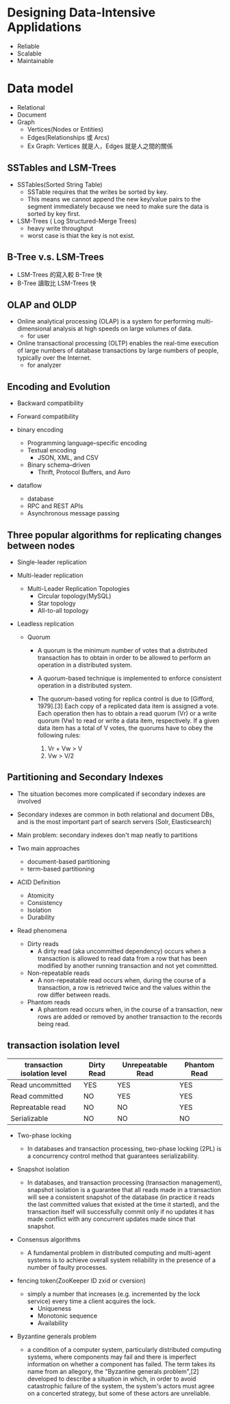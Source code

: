 # Designing Data-Intensive Applidations

- Reliable
- Scalable
- Maintainable

# Data model

- Relational
- Document
- Graph
  - Vertices(Nodes or Entities)
  - Edges(Relationships 或 Arcs)
  - Ex
    Graph:
    Vertices 就是人，Edges 就是人之間的關係

## SSTables and LSM-Trees

- SSTables(Sorted String Table)
  - SSTable requires that the writes be sorted by key.
  - This means we cannot append the new key/value pairs to the segment immediately because we need to make sure the data is sorted by key first.
- LSM-Trees ( Log Structured-Merge Trees)
  - heavy write throughput
  - worst case is thiat the key is not exist.

## B-Tree v.s. LSM-Trees

- LSM-Trees 的寫入較 B-Tree 快
- B-Tree 讀取比 LSM-Trees 快

## OLAP and OLDP

- Online analytical processing (OLAP) is a system for performing multi-dimensional analysis at high speeds on large volumes of data.
  - for user
- Online transactional processing (OLTP) enables the real-time execution of large numbers of database transactions by large numbers of people, typically over the Internet.
  - for analyzer

## Encoding and Evolution

- Backward compatibility
- Forward compatibility

- binary encoding

  - Programming language–specific encoding
  - Textual encoding
    - JSON, XML, and CSV
  - Binary schema–driven
    - Thrift, Protocol Buffers, and Avro

- dataflow
  - database
  - RPC and REST APIs
  - Asynchronous message passing

## Three popular algorithms for replicating changes between nodes

- Single-leader replication
- Multi-leader replication
  - Multi-Leader Replication Topologies
    - Circular topology(MySQL)
    - Star topology
    - All-to-all topology
- Leadless replication

  - Quorum

    - A quorum is the minimum number of votes that a distributed transaction has to obtain in order to be allowed to perform an operation in a distributed system.
    - A quorum-based technique is implemented to enforce consistent operation in a distributed system.
    - The quorum-based voting for replica control is due to [Gifford, 1979].[3] Each copy of a replicated data item is assigned a vote. Each operation then has to obtain a read quorum (Vr) or a write quorum (Vw) to read or write a data item, respectively. If a given data item has a total of V votes, the quorums have to obey the following rules:

      1. Vr + Vw > V
      2. Vw > V/2

## Partitioning and Secondary Indexes

- The situation becomes more complicated if secondary indexes are involved
- Secondary indexes are common in both relational and document DBs, and is the most important part of search servers (Solr, Elasticsearch)
- Main problem: secondary indexes don't map neatly to partitions
- Two main approaches

  - document-based partitioning
  - term-based partitioning

- ACID Definition

  - Atomicity
  - Consistency
  - Isolation
  - Durability

- Read phenomena
  - Dirty reads
    - A dirty read (aka uncommitted dependency) occurs when a transaction is allowed to read data from a row that has been modified by another running transaction and not yet committed.
  - Non-repeatable reads
    - A non-repeatable read occurs when, during the course of a transaction, a row is retrieved twice and the values within the row differ between reads.
  - Phantom reads
    - A phantom read occurs when, in the course of a transaction, new rows are added or removed by another transaction to the records being read.

## transaction isolation level

| transaction isolation level | Dirty Read | Unrepeatable Read | Phantom Read |
| --------------------------- | ---------- | ----------------- | ------------ |
| Read uncommitted            | YES        | YES               | YES          |
| Read committed              | NO         | YES               | YES          |
| Repreatable read            | NO         | NO                | YES          |
| Serializable                | NO         | NO                | NO           |

- Two-phase locking

  - In databases and transaction processing, two-phase locking (2PL) is a concurrency control method that guarantees serializability.

- Snapshot isolation

  - In databases, and transaction processing (transaction management), snapshot isolation is a guarantee that all reads made in a transaction will see a consistent snapshot of the database (in practice it reads the last committed values that existed at the time it started), and the transaction itself will successfully commit only if no updates it has made conflict with any concurrent updates made since that snapshot.

- Consensus algorithms
  - A fundamental problem in distributed computing and multi-agent systems is to achieve overall system reliability in the presence of a number of faulty processes.
- fencing token(ZooKeeper ID zxid or cversion)
  - simply a number that increases (e.g. incremented by the lock service) every time a client acquires the lock.
    - Uniqueness
    - Monotonic sequence
    - Availability
- Byzantine generals problem
  - a condition of a computer system, particularly distributed computing systems, where components may fail and there is imperfect information on whether a component has failed. The term takes its name from an allegory, the "Byzantine generals problem",[2] developed to describe a situation in which, in order to avoid catastrophic failure of the system, the system's actors must agree on a concerted strategy, but some of these actors are unreliable.
